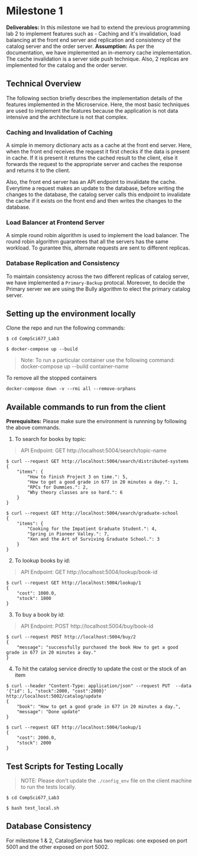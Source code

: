 # Milestone 1
**Deliverables:** In this milestone we had to extend the previous programming lab 2 to implement features such as - Caching and it's invalidation, load balancing at the front end server and replication and consistency of the catalog server and the order server.
**Assumption:** As per the documentation, we have implemented an in-memory cache implementation. The cache invalidation is a server side push technique. Also, 2 replicas are implemented for the catalog and the order server.

## Technical Overview

The following section briefly describes the implementation details of the features implemented in the Microservice. Here, the most basic techniques are used to implement the features because the application is not data intensive and the architecture is not that complex.

### Caching and Invalidation of Caching

A simple in memory dictionary acts as a cache at the front end server. Here, when the front end receives the request it first checks if the data is present in cache. If it is present it returns the cached result to the client, else it forwards the request to the appropriate server and caches the response and returns it to the client.

Also, the front end server has an API endpoint to invalidate the cache. Everytime a request makes an update to the database, before writing the changes to the database, the catalog server calls this endpoint to invalidate the cache if it exists on the front end and then writes the changes to the database.

### Load Balancer at Frontend Server

A simple round robin algorithm is used to implement the load balancer. The round robin algorithm guarantees that all the servers has the same workload. To gurantee this, alternate requests are sent to different replicas.

### Database Replication and Consistency

To maintain consistency across the two different replicas of catalog server, we have implemented a `Primary-Backup` protocal. Moreover, to decide the Primary server we are using the Bully algorithm to elect the primary catalog server.

## Setting up the environment locally

Clone the repo and run the following commands:

```
$ cd CompSci677_Lab3
```
```
$ docker-compose up --build
```

> Note: To run a particular container use the following command: docker-compose up --build container-name

To remove all the stopped containers

```
docker-compose down -v --rmi all --remove-orphans
```

## Available commands to run from the client
**Prerequisites:** Please make sure the environment is runnning by following the above commands.


1. To search for books by topic:
> API Endpoint: GET http://localhost:5004/search/topic-name

```
$ curl --request GET http://localhost:5004/search/distributed-systems
{
    "items": {
        "How to finish Project 3 on time.": 5,
        "How to get a good grade in 677 in 20 minutes a day.": 1,
        "RPCs for Dummies.": 2,
        "Why theory classes are so hard.": 6
    }
}
```

```
$ curl --request GET http://localhost:5004/search/graduate-school 
{
    "items": {
        "Cooking for the Impatient Graduate Student.": 4,
        "Spring in Pioneer Valley.": 7,
        "Xen and the Art of Surviving Graduate School.": 3
    }
}
```

2. To lookup books by id:
> API Endpoint: GET http://localhost:5004/lookup/book-id

```
$ curl --request GET http://localhost:5004/lookup/1
{
    "cost": 1000.0,
    "stock": 1000
}
```

3. To buy a book by id:
> API Endpoint: POST http://localhost:5004/buy/book-id

```
$ curl --request POST http://localhost:5004/buy/2 
{
    "message": "successfully purchased the book How to get a good grade in 677 in 20 minutes a day."
}
```

4. To hit the catalog service directly to update the cost or the stock of an item
   
```
$ curl --header "Content-Type: application/json" --request PUT  --data '{"id": 1, "stock":2000, "cost":2000}' http://localhost:5002/catalog/update
{
    "book": "How to get a good grade in 677 in 20 minutes a day.",
    "message": "Done update"
}

$ curl --request GET http://localhost:5004/lookup/1
{
    "cost": 2000.0,
    "stock": 2000
}
```

## Test Scripts for Testing Locally

> NOTE: Please don't update the `./config_env` file on the client machine to run the tests locally.

```
$ cd CompSci677_Lab3
```
```
$ bash test_local.sh
```

## Database Consistency

For milestone 1 & 2, CatalogService has two replicas: one exposed on port 5001 and the other exposed on port 5002.
